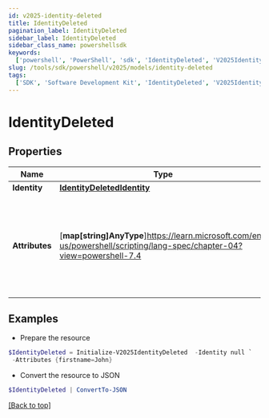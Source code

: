```yaml
---
id: v2025-identity-deleted
title: IdentityDeleted
pagination_label: IdentityDeleted
sidebar_label: IdentityDeleted
sidebar_class_name: powershellsdk
keywords:
  ['powershell', 'PowerShell', 'sdk', 'IdentityDeleted', 'V2025IdentityDeleted']
slug: /tools/sdk/powershell/v2025/models/identity-deleted
tags:
  ['SDK', 'Software Development Kit', 'IdentityDeleted', 'V2025IdentityDeleted']
---
```


# IdentityDeleted

## Properties

| Name | Type | Description | Notes |
| --- | --- | --- | --- |
| **Identity** | [**IdentityDeletedIdentity**](identity-deleted-identity) |  | [required] |
| **Attributes** | [**map[string]AnyType**]https://learn.microsoft.com/en-us/powershell/scripting/lang-spec/chapter-04?view=powershell-7.4 | The attributes assigned to the identity. Attributes are determined by the identity profile. | [required] |

## Examples

- Prepare the resource

```powershell
$IdentityDeleted = Initialize-V2025IdentityDeleted  -Identity null `
 -Attributes {firstname=John}
```

- Convert the resource to JSON

```powershell
$IdentityDeleted | ConvertTo-JSON
```

[[Back to top]](#)
